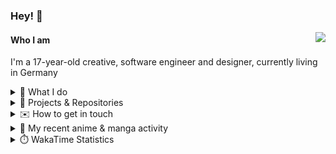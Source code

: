 ### Hey! 👋

[<img src="https://lanyard-profile-readme.vercel.app/api/228965621478588416" align="right">](https://discord.com/users/228965621478588416)

#### Who I am

I'm a 17-year-old creative, software engineer and designer, currently living in Germany

<details>
  <summary>💼 What I do</summary>

I currently am working on starting a publishing and management company for creatives.
I also am creative lead, community manager, and web developer at the Minecraft Server [Xenyria](https://xenyria.net) and the team behind it, [Pixelground Labs](https://pixelgroundlabs.com).
</details>

<details>
  <summary>📁 Projects & Repositories</summary>

<table>
    <thead>
        <tr>
            <th colspan=2>Svelte Libraries</th>
        </tr>
    </thead>
    <tbody>
        <tr>
            <td><a href="https://github.com/pixelgroundlabs/svelte-skinview3d">pixelgroundlabs/svelte-skinview3d</a></td>
            <td>A svelte component for rendering Minecraft SKins in 3D based on <a href="https://github.com/bs-community/skinview3d">skinview3d</a></td>
        </tr>
    </tbody>
    <thead>
        <tr>
            <th colspan=2>Minecraft Mods</th>
        </tr>
    </thead>
    <tbody>
        <tr>
            <td><a href="https://github.com/XenyriaNET/xeem">Xenyria Experience Enhancement Mod</a></td>
            <td>A client-side Minecraft Mod aiming to improve the experience on the Xenyria Minecraft Server</td>
        </tr>
    </tbody>
    <thead>
        <tr>
            <th colspan=2>Old Stuff</th>
        </tr>
    </thead>
    <tbody>
        <tr>
            <td><a href="https://github.com/OfficialCRUGG/lwstatus">lwstatus</a></td>
            <td>Lightweight webserver exposing various system metrics as a JSON endpoint and frontend</td>
        </tr>
        <tr>
            <td><a href="https://github.com/OfficialCRUGG/cfddns">cfddns / cloudflare-dyndns</a></td>
            <td>Simple application to run in the background that regularly checks for IP address changes and updates specific Cloudflare DNS Records accordingly. <s><i>Not sure how this still works...</i></s></td>
        </tr>
    </tbody>
</table>

</details>

<details>
  <summary>✉️ How to get in touch</summary>
  
> Sorted by how quickly you can expect a reply
- [Hit me up on Discord](https://discord.com/users/228965621478588416)
- [Hit me up on Twitter](https://twitter.com/cruggdev)
- [Send me a mail](mailto:me@crg.sh)
</details>


<details>
  <summary>🌸 My recent anime & manga activity</summary>
  
<!-- ANILIST_ACTIVITY:start -->

-   📺 Watched episode 8 of [SPY x FAMILY Season 2](https://anilist.co/anime/158927) (08:42, 09 January 2024)
-   📺 Rewatched episode 10 - 11 of [Rascal Does Not Dream of Bunny Girl Senpai](https://anilist.co/anime/101291) (00:46, 08 January 2024)
-   📺 Rewatched episode 21 - 22 of [Toradora!](https://anilist.co/anime/4224) (00:19, 08 January 2024)
-   📺 Watched episode 7 of [SPY x FAMILY Season 2](https://anilist.co/anime/158927) (04:00, 07 January 2024)
-   📺 Rewatched episode 8 - 9 of [Rascal Does Not Dream of Bunny Girl Senpai](https://anilist.co/anime/101291) (02:55, 05 January 2024)

<!-- ANILIST_ACTIVITY:end -->
</details>

<details>
  <summary>⏱️ WakaTime Statistics</summary>

<!--START_SECTION:waka-->

```txt
From: 03 January 2024 - To: 10 January 2024

Svelte       1 hr 2 mins     ████████████▓░░░░░░░░░░░░   50.14 %
TypeScript   27 mins         █████▒░░░░░░░░░░░░░░░░░░░   21.68 %
JavaScript   20 mins         ████░░░░░░░░░░░░░░░░░░░░░   16.03 %
Markdown     8 mins          █▓░░░░░░░░░░░░░░░░░░░░░░░   07.07 %
JSON         4 mins          █░░░░░░░░░░░░░░░░░░░░░░░░   03.34 %
```

<!--END_SECTION:waka-->
</details>
